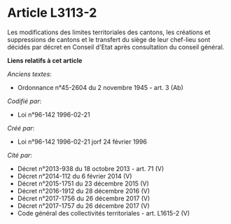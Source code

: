 # Article L3113-2

Les modifications des limites territoriales des cantons, les créations et suppressions de cantons et le transfert du siège de
leur chef-lieu sont décidés par décret en Conseil d'Etat après consultation du conseil général.

**Liens relatifs à cet article**

_Anciens textes_:

  - Ordonnance n°45-2604 du 2 novembre 1945 - art. 3 (Ab)

_Codifié par_:

  - Loi n°96-142 1996-02-21

_Créé par_:

  - Loi n°96-142 1996-02-21 jorf 24 février 1996

_Cité par_:

  - Décret n°2013-938 du 18 octobre 2013 - art. 71 (V)
  - Décret n°2014-112 du 6 février 2014 (V)
  - Décret n°2015-1751 du 23 décembre 2015 (V)
  - Décret n°2016-1912 du 28 décembre 2016 (V)
  - Décret n°2017-1756 du 26 décembre 2017 (V)
  - Décret n°2017-1757 du 26 décembre 2017 (V)
  - Code général des collectivités territoriales - art. L1615-2 (V)
